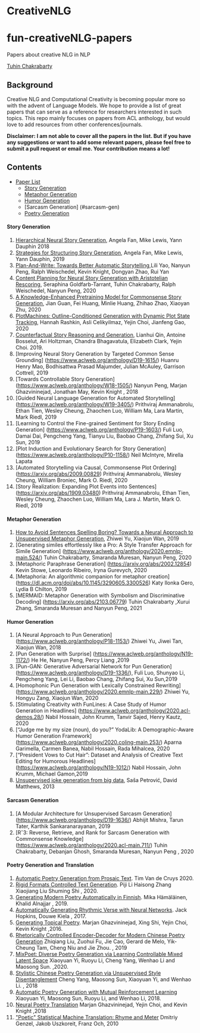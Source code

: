 # CreativeNLG

# fun-creativeNLG-papers 
Papers about creative NLG in NLP

[Tuhin Chakrabarty](https://tuhinjubcse.github.io/)


## Background
Creative NLG and Computational Creativity is becoming popular more so with the advent of Language Models. We hope to provide a list of great papers that can serve as a reference for researchers interested in such topics. This repo mainly focuses on papers from ACL anthology, but would love to add resources from other conferences/journals.


**Disclaimer: I am not able to cover all the papers in the list. But if you have any suggestions or want to add some relevant papers, please feel free to submit a pull request or email me. Your contribution means a lot!**

## Contents
- [Paper List](#paper-list)
    - [Story Generation](#story-gen)
    - [Metaphor Generation](#meta-gen)
    - [Humor Generation](#humor-gen)
    - [Sarcasm Generation] (#sarcasm-gen)
    - [Poetry Generation](#poetry-gen)


#### Story Generation

1. [Hierarchical Neural Story Generation](https://www.aclweb.org/anthology/P18-1082/), Angela Fan, Mike Lewis, Yann Dauphin 2018
1. [Strategies for Structuring Story Generation](https://www.aclweb.org/anthology/P19-1254/), Angela Fan, Mike Lewis, Yann Dauphin, 2019
1. [Plan-And-Write: Towards Better Automatic Storytelling](https://arxiv.org/abs/1811.05701?),Lili Yao, Nanyun Peng, Ralph Weischedel, Kevin Knight, Dongyan Zhao, Rui Yan
1. [Content Planning for Neural Story Generation with Aristotelian Rescoring](https://www.aclweb.org/anthology/2020.emnlp-main.351/), Seraphina Goldfarb-Tarrant, Tuhin Chakrabarty, Ralph Weischedel, Nanyun Peng, 2020
1. [A Knowledge-Enhanced Pretraining Model for Commonsense Story Generation](https://transacl.org/ojs/index.php/tacl/article/view/1886), Jian Guan, Fei Huang, Minlie Huang, Zhihao Zhao, Xiaoyan Zhu, 2020
1. [PlotMachines: Outline-Conditioned Generation with Dynamic Plot State Tracking](https://www.aclweb.org/anthology/2020.emnlp-main.349/), Hannah Rashkin, Asli Celikyilmaz, Yejin Choi, Jianfeng Gao, 2020
1. [Counterfactual Story Reasoning and Generation](https://www.aclweb.org/anthology/D19-1509/), Lianhui Qin, Antoine Bosselut, Ari Holtzman, Chandra Bhagavatula, Elizabeth Clark, Yejin Choi. 2019.
1. [Improving Neural Story Generation by Targeted Common Sense Grounding] (https://www.aclweb.org/anthology/D19-1615/) Huanru Henry Mao, Bodhisattwa Prasad Majumder, Julian McAuley, Garrison Cottrell, 2019
1. [Towards Controllable Story Generation] (https://www.aclweb.org/anthology/W18-1505/) Nanyun Peng, Marjan Ghazvininejad, Jonathan May, Kevin Knight , 2018
1. [Guided Neural Language Generation for Automated Storytelling] (https://www.aclweb.org/anthology/W19-3405/) Prithviraj Ammanabrolu, Ethan Tien, Wesley Cheung, Zhaochen Luo, William Ma, Lara Martin, Mark Riedl, 2019
1. [Learning to Control the Fine-grained Sentiment for Story Ending Generation] (https://www.aclweb.org/anthology/P19-1603/) Fuli Luo, Damai Dai, Pengcheng Yang, Tianyu Liu, Baobao Chang, Zhifang Sui, Xu Sun, 2019
1. [Plot Induction and Evolutionary Search for Story Generation] (https://www.aclweb.org/anthology/P10-1158/) Neil McIntyre, Mirella Lapata
1. [Automated Storytelling via Causal, Commonsense Plot Ordering] (https://arxiv.org/abs/2009.00829) Prithviraj Ammanabrolu, Wesley Cheung, William Broniec, Mark O. Riedl, 2020
1. [Story Realization: Expanding Plot Events into Sentences] (https://arxiv.org/abs/1909.03480) Prithviraj Ammanabrolu, Ethan Tien, Wesley Cheung, Zhaochen Luo, William Ma, Lara J. Martin, Mark O. Riedl, 2019

#### Metaphor Generation
1. [How to Avoid Sentences Spelling Boring? Towards a Neural Approach to Unsupervised Metaphor Generation](https://www.aclweb.org/anthology/N19-1092/), Zhiwei Yu, Xiaojun Wan, 2019
1. [Generating similes effortlessly like a Pro: A Style Transfer Approach for Simile Generation] (https://www.aclweb.org/anthology/2020.emnlp-main.524/) Tuhin Chakrabarty, Smaranda Muresan, Nanyun Peng, 2020
1. [Metaphoric Paraphrase Generation] (https://arxiv.org/abs/2002.12854) Kevin Stowe, Leonardo Ribeiro, Iryna Gurevych, 2020
1. [Metaphoria: An algorithmic companion for metaphor creation] (https://dl.acm.org/doi/abs/10.1145/3290605.3300526) Katy Ilonka Gero, Lydia B Chilton, 2019
1. [MERMAID: Metaphor Generation with Symbolism and Discriminative Decoding] (https://arxiv.org/abs/2103.06779) Tuhin Chakrabarty ,Xurui Zhang, Smaranda Muresan and Nanyun Peng, 2021


#### Humor Generation
1. [A Neural Approach to Pun Generation] (https://www.aclweb.org/anthology/P18-1153/) Zhiwei Yu, Jiwei Tan, Xiaojun Wan, 2018
2. [Pun Generation with Surprise] (https://www.aclweb.org/anthology/N19-1172/) He He, Nanyun Peng, Percy Liang ,2019
3. [Pun-GAN: Generative Adversarial Network for Pun Generation] (https://www.aclweb.org/anthology/D19-1336/), Fuli Luo, Shunyao Li, Pengcheng Yang, Lei Li, Baobao Chang, Zhifang Sui, Xu Sun,2019
4. [Homophonic Pun Generation with Lexically Constrained Rewriting] (https://www.aclweb.org/anthology/2020.emnlp-main.229/) Zhiwei Yu, Hongyu Zang, Xiaojun Wan, 2020
5. [Stimulating Creativity with FunLines: A Case Study of Humor Generation in Headlines] (https://www.aclweb.org/anthology/2020.acl-demos.28/) Nabil Hossain, John Krumm, Tanvir Sajed, Henry Kautz, 2020
6. [“Judge me by my size (noun), do you?” YodaLib: A Demographic-Aware Humor Generation Framework] (https://www.aclweb.org/anthology/2020.coling-main.253/) Aparna Garimella, Carmen Banea, Nabil Hossain, Rada Mihalcea, 2020
7. [“President Vows to Cut <Taxes> Hair”: Dataset and Analysis of Creative Text Editing for Humorous Headlines] (https://www.aclweb.org/anthology/N19-1012/) Nabil Hossain, John Krumm, Michael Gamon,2019
8. [Unsupervised joke generation from big data](https://www.aclweb.org/anthology/P13-2041/), Saša Petrović, David Matthews, 2013

#### Sarcasm Generation
1. [A Modular Architecture for Unsupervised Sarcasm Generation] (https://www.aclweb.org/anthology/D19-1636/) Abhijit Mishra, Tarun Tater, Karthik Sankaranarayanan, 2019
2. [Rˆ3: Reverse, Retrieve, and Rank for Sarcasm Generation with Commonsense Knowledge] (https://www.aclweb.org/anthology/2020.acl-main.711/) Tuhin Chakrabarty, Debanjan Ghosh, Smaranda Muresan, Nanyun Peng , 2020

#### Poetry Generation and Translation
1. [Automatic Poetry Generation from Prosaic Text](https://www.aclweb.org/anthology/2020.acl-main.223.pdf). Tim Van de Cruys 2020.
1. [Rigid Formats Controlled Text Generation](https://www.aclweb.org/anthology/2020.acl-main.68.pdf). Piji Li Haisong Zhang Xiaojiang Liu Shuming Shi , 2020.
1. [Generating Modern Poetry Automatically in Finnish](https://www.aclweb.org/anthology/D19-1617.pdf). Mika Hämäläinen, Khalid Alnajjar , 2019. 
1. [Automatically Generating Rhythmic Verse with Neural Networks](https://www.aclweb.org/anthology/P17-1016). Jack Hopkins, Douwe Kiela , 2017.
1. [Generating Topical Poetry](https://www.aclweb.org/anthology/D16-1126).  Marjan Ghazvininejad, Xing Shi, Yejin Choi, Kevin Knight ,2016.
1. [Rhetorically Controlled Encoder-Decoder for Modern Chinese Poetry Generation](https://www.aclweb.org/anthology/P19-1192) Zhiqiang Liu, Zuohui Fu, Jie Cao, Gerard de Melo, Yik-Cheung Tam, Cheng Niu and Jie Zhou. , 2019
1. [MixPoet: Diverse Poetry Generation via Learning Controllable Mixed Latent Space](https://arxiv.org/pdf/2003.06094.pdf) Xiaoyuan Yi, Ruoyu Li, Cheng Yang, Wenhao Li and Maosong Sun. ,2020.
1. [Stylistic Chinese Poetry Generation via Unsupervised Style Disentanglement](https://aclweb.org/anthology/D18-1430) Cheng Yang, Maosong Sun, Xiaoyuan Yi, and Wenhao Li. , 2018
1. [Automatic Poetry Generation with Mutual Reinforcement Learning](https://aclweb.org/anthology/D18-1353) Xiaoyuan Yi, Maosong Sun, Ruoyu Li, and Wenhao Li, 2018.
1. [Neural Poetry Translation](https://aclweb.org/anthology/N18-2011) Marjan Ghazvininejad, Yejin Choi, and Kevin Knight ,2018
1. ["Poetic" Statistical Machine Translation: Rhyme and Meter](https://storage.googleapis.com/pub-tools-public-publication-data/pdf/36745.pdf) Dmitriy Genzel, Jakob Uszkoreit, Franz Och, 2010
